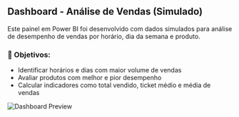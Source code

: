 ## Dashboard - Análise de Vendas (Simulado)

Este painel em Power BI foi desenvolvido com dados simulados para análise de desempenho de vendas por horário, dia da semana e produto.

### 🎯 Objetivos:
- Identificar horários e dias com maior volume de vendas
- Avaliar produtos com melhor e pior desempenho
- Calcular indicadores como total vendido, ticket médio e média de vendas

![Dashboard Preview](./caminho/para/imagem.png)
